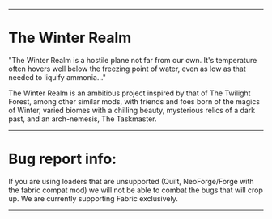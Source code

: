 
---

# The Winter Realm

"The Winter Realm is a hostile plane not far from our own. 
It's temperature often hovers well below the freezing point of 
water, even as low as that needed to liquify ammonia..."

The Winter Realm is an ambitious project inspired by that of
The Twilight Forest, among other similar mods, with friends and
foes born of the magics of Winter, varied biomes with a chilling
beauty, mysterious relics of a dark past, and an arch-nemesis,
The Taskmaster.

---

# Bug report info:

If you are using loaders that are unsupported 
(Quilt, NeoForge/Forge with the fabric compat mod)
we will not be able to combat the bugs that will crop up.
We are currently supporting Fabric exclusively.

---